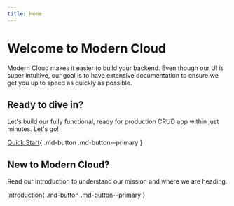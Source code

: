 ```yaml
---
title: Home
---
```


# Welcome to Modern Cloud

Modern Cloud makes it easier to build your backend. Even though our UI is super intuitive, our goal is to have extensive documentation to ensure we get you up to speed as quickly as possible.

## Ready to dive in?

Let's build our fully functional, ready for production CRUD app within just minutes. Let's go!

[Quick Start](/getting-started/quick-start){ .md-button .md-button--primary }

## New to Modern Cloud?

Read our introduction to understand our mission and where we are heading.

[Introduction](/getting-started/introduction){ .md-button .md-button--primary }
